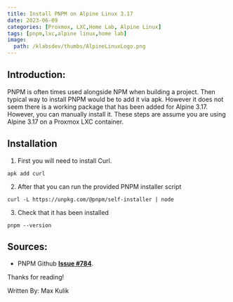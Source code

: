 ```yaml
---
title: Install PNPM on Alpine Linux 3.17
date: 2023-06-09
categories: [Proxmox, LXC,Home Lab, Alpine Linux]
tags: [pnpm,lxc,alpine linux,home lab]
image:
  path: /klabsdev/thumbs/AlpineLinuxLogo.png
---
```


## Introduction: 
PNPM is often times used alongside NPM when building a project. Then typical way to install PNPM would be to add it via apk. However it does not seem there is a working package that has been added for Alpine 3.17. However, you can manually install it. These steps are assume you are using Alpine 3.17 on a Proxmox LXC container. 

## Installation

1) First you will need to install Curl. 

```
apk add curl 
```

2) After that you can run the provided PNPM installer script

```
curl -L https://unpkg.com/@pnpm/self-installer | node
```

3) Check that it has been installed
```
pnpm --version
```

## Sources: 

- PNPM Github [**Issue #784**](https://github.com/pnpm/pnpm/issues/784).


Thanks for reading!

Written By: Max Kulik